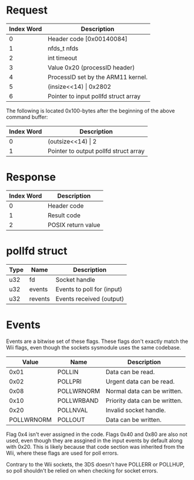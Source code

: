 # Request

| Index Word | Description                          |
|------------|--------------------------------------|
| 0          | Header code \[0x00140084\]           |
| 1          | nfds_t nfds                          |
| 2          | int timeout                          |
| 3          | Value 0x20 (processID header)        |
| 4          | ProcessID set by the ARM11 kernel.   |
| 5          | (insize\<\<14) \| 0x2802             |
| 6          | Pointer to input pollfd struct array |

The following is located 0x100-bytes after the beginning of the above
command buffer:

| Index Word | Description                           |
|------------|---------------------------------------|
| 0          | (outsize\<\<14) \| 2                  |
| 1          | Pointer to output pollfd struct array |

# Response

| Index Word | Description        |
|------------|--------------------|
| 0          | Header code        |
| 1          | Result code        |
| 2          | POSIX return value |

# pollfd struct

| Type | Name    | Description                |
|------|---------|----------------------------|
| u32  | fd      | Socket handle              |
| u32  | events  | Events to poll for (input) |
| u32  | revents | Events received (output)   |

# Events

Events are a bitwise set of these flags. These flags don't exactly match
the Wii flags, even though the sockets sysmodule uses the same codebase.

| Value      | Name       | Description                   |
|------------|------------|-------------------------------|
| 0x01       | POLLIN     | Data can be read.             |
| 0x02       | POLLPRI    | Urgent data can be read.      |
| 0x08       | POLLWRNORM | Normal data can be written.   |
| 0x10       | POLLWRBAND | Priority data can be written. |
| 0x20       | POLLNVAL   | Invalid socket handle.        |
| POLLWRNORM | POLLOUT    | Data can be written.          |

Flag 0x4 isn't ever assigned in the code. Flags 0x40 and 0x80 are also
not used, even though they are assgined in the input events by default
along with 0x20. This is likely because that code section was inherited
from the Wii, where these flags are used for poll errors.

Contrary to the Wii sockets, the 3DS doesn't have POLLERR or POLLHUP, so
poll shouldn't be relied on when checking for socket errors.